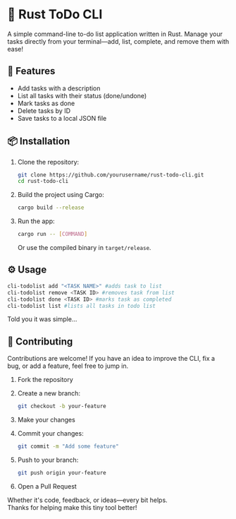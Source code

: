 # 📝 Rust ToDo CLI

A simple command-line to-do list application written in Rust. Manage your tasks directly from your terminal—add, list, complete, and remove them with ease!

## 🚀 Features

- Add tasks with a description
- List all tasks with their status (done/undone)
- Mark tasks as done
- Delete tasks by ID
- Save tasks to a local JSON file

## 📦 Installation

1. Clone the repository:

    ```bash
    git clone https://github.com/yourusername/rust-todo-cli.git
    cd rust-todo-cli
    ```

2. Build the project using Cargo:

    ```bash
    cargo build --release
    ```

3. Run the app:

    ```bash
    cargo run -- [COMMAND]
    ```

    Or use the compiled binary in `target/release`.

## ⚙️ Usage

```bash
cli-todolist add "<TASK NAME>" #adds task to list
cli-todolist remove <TASK ID> #removes task from list
cli-todolist done <TASK ID> #marks task as completed
cli-todolist list #lists all tasks in todo list
```
Told you it was simple...

## 🤝 Contributing

Contributions are welcome! If you have an idea to improve the CLI, fix a bug, or add a feature, feel free to jump in.

1. Fork the repository
2. Create a new branch:

    ```bash
    git checkout -b your-feature
    ```

3. Make your changes

4. Commit your changes:

    ```bash
    git commit -m "Add some feature"
    ```

5. Push to your branch:

    ```bash
    git push origin your-feature
    ```

6. Open a Pull Request

Whether it's code, feedback, or ideas—every bit helps.  
Thanks for helping make this tiny tool better!
